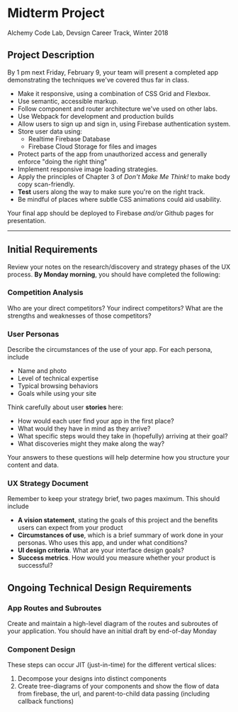 # Midterm Project

Alchemy Code Lab, Devsign Career Track, Winter 2018

## Project Description

By 1 pm next Friday, February 9, your team will present a completed app demonstrating the techniques we've covered thus far in class.

* Make it responsive, using a combination of CSS Grid and Flexbox.
* Use semantic, accessible markup.
* Follow component and router architecture we've used on other labs.
* Use Webpack for development and production builds
* Allow users to sign up and sign in, using Firebase authentication system.
* Store user data using:
  * Realtime Firebase Database
  * Firebase Cloud Storage for files and images
* Protect parts of the app from unauthorized access and generally enforce "doing the right thing"
* Implement responsive image loading strategies.
* Apply the principles of Chapter 3 of *Don't Make Me Think!* to make body copy scan-friendly.
* **Test** users along the way to make sure you're on the right track.
* Be mindful of places where subtle CSS animations could aid usability.

Your final app should be deployed to Firebase _and/or_ Github pages for presentation.

---

## Initial Requirements

Review your notes on the research/discovery and strategy phases of the UX process. **By Monday morning**, you should have completed the following:

### Competition Analysis

Who are your direct competitors? Your indirect competitors? What are the strengths and weaknesses of those competitors?

### User Personas

Describe the circumstances of the use of your app. For each persona, include

* Name and photo
* Level of technical expertise
* Typical browsing behaviors
* Goals while using your site

Think carefully about user **stories** here: 

* How would each user find your app in the first place? 
* What would they have in mind as they arrive? 
* What specific steps would they take in (hopefully) arriving at their goal? 
* What discoveries might they make along the way?

Your answers to these questions will help determine how you structure your content and data.

### UX Strategy Document

Remember to keep your strategy brief, two pages maximum. This should include

* **A vision statement**, stating the goals of this project and the benefits users can expect from your product
* **Circumstances of use**, which is a brief summary of work done in your personas. Who uses this app, and under what conditions?
* **UI design criteria**. What are your interface design goals?
* **Success metrics**. How would you measure whether your product is successful?

## Ongoing Technical Design Requirements

### App Routes and Subroutes

Create and maintain a high-level diagram of the routes and subroutes of your application. You should have an initial draft by end-of-day Monday

### Component Design

These steps can occur JIT (just-in-time) for the different vertical slices:

1. Decompose your designs into distinct components
1. Create tree-diagrams of your components and show the flow of data from firebase, the url, and parent-to-child data passing (including callback functions)
